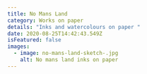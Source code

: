 ```yaml
---
title: No Mans Land
category: Works on paper
details: "Inks and watercolours on paper "
date: 2020-08-25T14:42:43.549Z
isFeatured: false
images:
  - image: no-mans-land-sketch-.jpg
    alt: No mans land inks on paper
---
```

